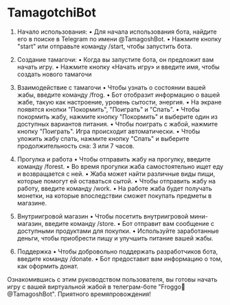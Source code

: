 # TamagotchiBot
1. Начало использования:
•	Для начала использования бота, найдите его в поиске в Telegram по имени @TamagoshBot.
•	Нажмите кнопку "start" или отправьте команду /start, чтобы запустить бота.

2. Создание тамагочи:
•	Когда вы запустите бота, он предложит вам начать игру.
•	Нажмите кнопку «Начать игру» и введите имя, чтобы создать нового тамагочи 

3. Взаимодействие с тамагочи
•	Чтобы узнать о состоянии вашей жабы, введите команду /frog.
•	Бот отобразит информацию о вашей жабе, такую как настроение, уровень сытости, энергия.
•	На экране появятся кнопки "Покормить", "Поиграть" и "Спать".
•	Чтобы покормить жабу, нажмите кнопку "Покормить" и выберите один из доступных вариантов питания.
•	Чтобы поиграть с жабой, нажмите кнопку "Поиграть". Игра происходит автоматически.
•	Чтобы уложить жабу спать, нажмите кнопку "Спать" и выберите продолжительность сна: 3 или 7 часов.

4. Прогулка и работа
•	Чтобы отправить жабу на прогулку, введите команду /forest.
•	Во время прогулки жаба самостоятельно ищет еду и возвращается с ней.
•	Жаба может найти различные виды пищи, которые помогут ей оставаться сытой.
•	Чтобы отправить жабу на работу, введите команду /work.
•	На работе жаба будет получать монетки, на которые впоследствии сможет покупать предметы в магазине.

5. Внутриигровой магазин
•	Чтобы посетить внутриигровой мини-магазин, введите команду /store.
•	Бот отправит вам сообщение с доступными продуктами для покупки.
•	Используйте заработанные деньги, чтобы приобрести пищу и улучшить питание вашей жабы.

6. Поддержка 
•	Чтобы добровольно поддержать разработчиков бота, введите команду /donate.
•	Бот предоставит вам информацию о том, как оформить донат.

Ознакомившись с этим руководством пользователя, вы готовы начать игру с вашей виртуальной жабой в телеграм-боте "Froggo🌿 @TamagoshBot". Приятного времяпровождения!
